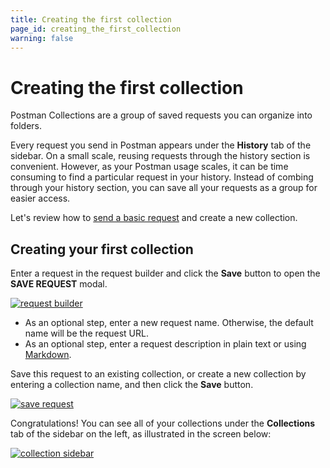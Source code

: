 ```yaml
---
title: Creating the first collection
page_id: creating_the_first_collection
warning: false
---
```


# Creating the first collection

Postman Collections are a group of saved requests you can organize into folders.

Every request you send in Postman appears under the **History** tab of the sidebar. On a small scale, reusing requests through the history section is convenient. However, as your Postman usage scales, it can be time consuming to find a particular request in your history. Instead of combing through your history section, you can save all your requests as a group for easier access.

Let's review how to [send a basic request](/postman/launching_postman/sending_the_first_request.md) and create a new collection.

## Creating your first collection

Enter a request in the request builder and click the **Save** button to open the **SAVE REQUEST** modal.

[![request builder](https://s3.amazonaws.com/postman-static-getpostman-com/postman-docs/SaveRequest1.png)](https://s3.amazonaws.com/postman-static-getpostman-com/postman-docs/SaveRequest1.png)

* As an optional step, enter a new request name. Otherwise, the default name will be the request URL.
* As an optional step, enter a request description in plain text or using [Markdown](/postman/collections/using_markdown_for_descriptions.md).

Save this request to an existing collection, or create a new collection by entering a collection name, and then click the **Save** button.

[![save request](https://s3.amazonaws.com/postman-static-getpostman-com/postman-docs/SaveRequest.png)](https://s3.amazonaws.com/postman-static-getpostman-com/postman-docs/SaveRequest.png)

Congratulations! You can see all of your collections under the **Collections** tab of the sidebar on the left, as illustrated in the screen below:

[![collection sidebar](https://s3.amazonaws.com/postman-static-getpostman-com/postman-docs/Creating_first_collection_sidebar1.png)](https://s3.amazonaws.com/postman-static-getpostman-com/postman-docs/Creating_first_collection_sidebar1.png)

